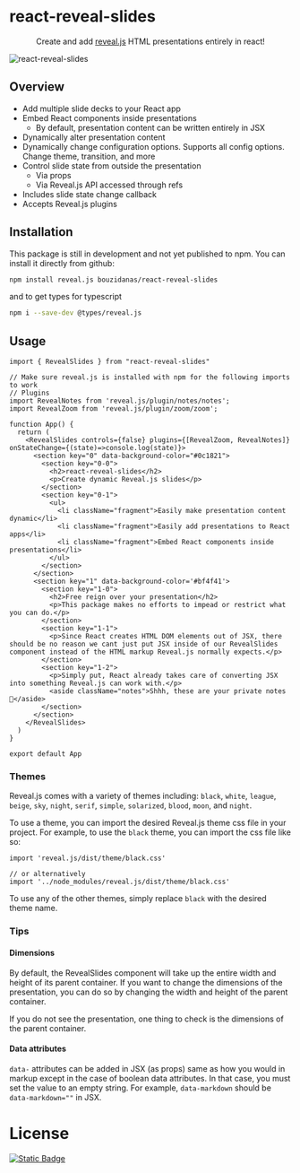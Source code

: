 # react-reveal-slides

<p align="center">
  Create and add <a href="https://revealjs.com/">reveal.js</a> HTML presentations entirely in react!
</p>

![react-reveal-slides](https://github.com/bouzidanas/react-reveal-slides/blob/master/public/react-reveal-slides-demo.gif)

## Overview
- Add multiple slide decks to your React app
- Embed React components inside presentations
  - By default, presentation content can be written entirely in JSX
- Dynamically alter presentation content
- Dynamically change configuration options. Supports all config options. Change theme, transition, and more
- Control slide state from outside the presentation
  - Via props
  - Via Reveal.js API accessed through refs
- Includes slide state change callback
- Accepts Reveal.js plugins

## Installation

This package is still in development and not yet published to npm. You can install it directly from github:

```bash
npm install reveal.js bouzidanas/react-reveal-slides 
```
and to get types for typescript
```bash
npm i --save-dev @types/reveal.js
```

## Usage
  
```tsx
import { RevealSlides } from "react-reveal-slides"

// Make sure reveal.js is installed with npm for the following imports to work
// Plugins
import RevealNotes from 'reveal.js/plugin/notes/notes';
import RevealZoom from 'reveal.js/plugin/zoom/zoom';

function App() {
  return (
    <RevealSlides controls={false} plugins={[RevealZoom, RevealNotes]} onStateChange={(state)=>console.log(state)}>
      <section key="0" data-background-color="#0c1821">
        <section key="0-0">
          <h2>react-reveal-slides</h2>
          <p>Create dynamic Reveal.js slides</p>
        </section>
        <section key="0-1">
          <ul>
            <li className="fragment">Easily make presentation content dynamic</li>
            <li className="fragment">Easily add presentations to React apps</li>
            <li className="fragment">Embed React components inside presentations</li>
          </ul>
        </section>
      </section>
      <section key="1" data-background-color='#bf4f41'>
        <section key="1-0">
          <h2>Free reign over your presentation</h2>
          <p>This package makes no efforts to impead or restrict what you can do.</p>
        </section>
        <section key="1-1">
          <p>Since React creates HTML DOM elements out of JSX, there should be no reason we cant just put JSX inside of our RevealSlides component instead of the HTML markup Reveal.js normally expects.</p>
        </section>
        <section key="1-2">  
          <p>Simply put, React already takes care of converting JSX into something Reveal.js can work with.</p>
          <aside className="notes">Shhh, these are your private notes 📝</aside>
        </section>
      </section>
    </RevealSlides>
  )
}

export default App
```

### Themes

Reveal.js comes with a variety of themes including: `black`, `white`, `league`, `beige`, `sky`, `night`, `serif`, `simple`, `solarized`, `blood`, `moon`, and `night`.

To use a theme, you can import the desired Reveal.js theme css file in your project. For example, to use the `black` theme, you can import the css file like so:

```tsx
import 'reveal.js/dist/theme/black.css'

// or alternatively
import '../node_modules/reveal.js/dist/theme/black.css'
```
To use any of the other themes, simply replace `black` with the desired theme name.

### Tips

#### Dimensions
By default, the RevealSlides component will take up the entire width and height of its parent container. If you want to change the dimensions of the presentation, you can do so by changing the width and height of the parent container. 

If you do not see the presentation, one thing to check is the dimensions of the parent container.

#### Data attributes
`data-` attributes can be added in JSX (as props) same as how you would in markup except in the case of boolean data attributes. In that case, you must set the value to an empty string. For example, `data-markdown` should be `data-markdown=""` in JSX.

# License
[![Static Badge](https://img.shields.io/badge/License-MIT-415a77?style=for-the-badge)](https://github.com/bouzidanas/react-reveal-slides/blob/master/LICENSE)
